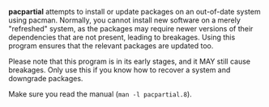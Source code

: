 **pacpartial** attempts to install or update packages on an out-of-date system using pacman.
Normally, you cannot install new software on a merely "refreshed" system, as the packages may require newer versions of their dependencies that are not present, leading to breakages.
Using this program ensures that the relevant packages are updated too.

Please note that this program is in its early stages, and it MAY still cause breakages.
Only use this if you know how to recover a system and downgrade packages.

Make sure you read the manual (`man -l pacpartial.8`).
